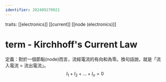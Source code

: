 ```yaml
---
identifier: 202409270921
---
```

traits: [[electronics]] [[current]] [[node (electronics)]]
# term - Kirchhoff's Current Law
定義：對於一個節點(node)而言，流經電流的有向和為零。換句話說，就是「流入電流 = 流出電流」。
$$
I_{1} + I_{2} + \dots + I_{n} = 0
$$